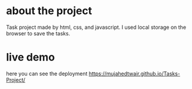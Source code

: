 # about the project
Task project made by html, css, and javascript. I used local storage on the browser to save the tasks.

# live demo
here you can see the deployment https://mujahedtwair.github.io/Tasks-Project/


